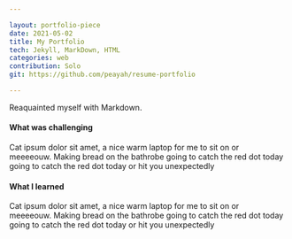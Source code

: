 ```yaml
---

layout: portfolio-piece
date: 2021-05-02
title: My Portfolio
tech: Jekyll, MarkDown, HTML
categories: web
contribution: Solo
git: https://github.com/peayah/resume-portfolio

---
```


Reaquainted myself with Markdown.

#### What was challenging
Cat ipsum dolor sit amet, a nice warm laptop for me to sit on or meeeeouw. Making bread on the bathrobe going to catch the red dot today going to catch the red dot today or hit you unexpectedly

#### What I learned
Cat ipsum dolor sit amet, a nice warm laptop for me to sit on or meeeeouw. Making bread on the bathrobe going to catch the red dot today going to catch the red dot today or hit you unexpectedly

